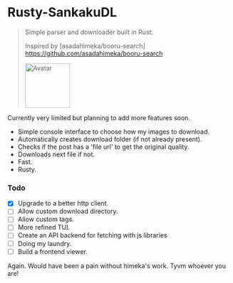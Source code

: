 # Rusty-SankakuDL

> Simple parser and downloader built in Rust.
> 
> Inspired by [asadahimeka/booru-search] https://github.com/asadahimeka/booru-search 
> 
> <img src="https://avatars.githubusercontent.com/u/31837214?v=4" width="100" alt="Avatar">

Currently very limited but planning to add more features soon.

* Simple console interface to choose how my images to download.
* Automatically creates download folder (if not already present).
* Checks if the post has a 'file url' to get the original quality.
* Downloads next file if not.
* Fast.
* Rusty.


### Todo
- [x] Upgrade to a better http client.
- [ ] Allow custom download directory.
- [ ] Allow custom tags.
- [ ] More refined TUI.
- [ ] Create an API backend for fetching with js libraries
- [ ] Doing my laundry.
- [ ] Build a frontend viewer.

Again. Would have been a pain without himeka's work. Tyvm whoever you are!